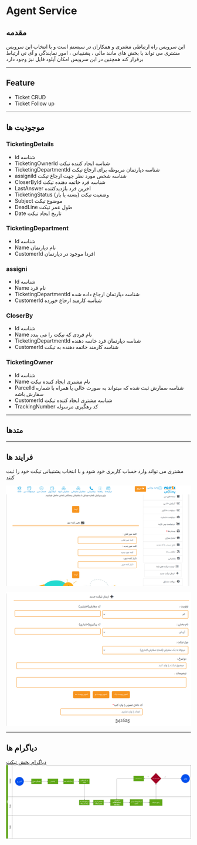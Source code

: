 # Agent Service


## مقدمه

این سرویس راه ارتباطی مشتری و همکاران در سیستم است و با انتخاب این سرویس مشتری می تواند با بخش های مانند مالی ، پشتیبانی ، امور نمایندگی و آی تی ارتباط برقرار کند همچنین در این سرویس امکان آپلود فایل نیز وجود دارد

---

## Feature

- Ticket CRUD
- Ticket Follow up

---

## موجودیت ها

### TicketingDetails

- id
  شناسه
- TicketingOwnerId
  شناسه ایجاد کننده تیکت
- TicketingDepartmentId
  شناسه دپارتمان مربوطه برای ارجاع تیکت
- assigniId
  شناسه شخص مورد نظر جهت ارجاع تیکت
- CloserById
  شناسه فرد خاتمه دهنده تیکت
- LastAnswer
  اخرین فرد بازدیدکننده
- TicketingStatus
  وضعیت تیکت (بسته یا باز)
- Subject
  موضوع تیکت
- DeadLine
  طول عمر تیکت
- Date
  تاریخ ایجاد تیکت

### TicketingDepartment

- Id
  شناسه 
- Name
  نام دپارتمان
- CustomerId
  افردا موجود در دپارتمان 

### assigni

- Id
  شناسه
- Name
  نام فرد
- TicketingDepartmentId
  شناسه دپارتمان ارجاع داده شده
- CustomerId
  شناسه کارمند ارجاع خورده

### CloserBy

- Id
  شناسه
- Name
  نام فردی که تیکت را می بندد
- TicketingDepartmentId
  شناسه دپارتمان فرد خاتمه دهنده
- CustomerId
  شناسه کارمند خاتمه دهنده به تیکت
  
### TicketingOwner

- Id
  شناسه
- Name
  نام مشتری ایجاد کننده تیکت
- ParcelId
  شناسه سفارش ثبت شده که میتواند به صورت خالی یا همراه با شماره سفارش باشه
- CustomerId
  شناسه مشتری ایجاد کننده تیکت
- TrackingNumber
  کد رهگیری مرسوله

---

## متدها

---

## فرایند ها

مشتری می تواند وارد حساب کاربری خود شود و با انتخاب پشتیبانی تیکت خود را ثبت کنند

![تیکت](imgs/ticket1.png)

![ارسال تیکت](imgs/ticket.PNG)

---

## دیاگرام ها

[دیاگرام بخش تیکت](Diagram/Diagram-Ticket.drawio)
![دیاگرام بخش تیکت](imgs/Diagram-Ticket.png)
